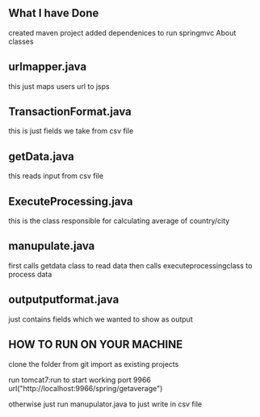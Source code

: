 What I have Done
------------------
created maven project
added dependenices to run springmvc
About classes

urlmapper.java
-------------
this just maps users url to jsps

TransactionFormat.java
---------------
this is just fields we take from csv file


getData.java
-------------
this reads input from csv file

ExecuteProcessing.java
----------------
this is the class responsible for calculating average of country/city



manupulate.java
---------------
first calls getdata class to read data 
then calls executeprocessingclass to process data 

outputputformat.java
--------------------
just contains fields which we wanted to show as output


HOW TO RUN ON YOUR MACHINE
-----------------------------
clone the folder from git
import as existing projects 

run tomcat7:run to start working port 9966 url("http://localhost:9966/spring/getaverage")

otherwise just run manupulator.java to just write in csv file